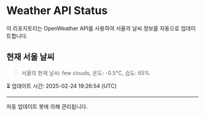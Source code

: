 
# Weather API Status

이 리포지토리는 OpenWeather API를 사용하여 서울의 날씨 정보를 자동으로 업데이트합니다.

## 현재 서울 날씨
> 서울의 현재 날씨: few clouds, 온도: -0.5°C, 습도: 65%

⏳ 업데이트 시간: 2025-02-24 19:26:54 (UTC)

---
자동 업데이트 봇에 의해 관리됩니다.
